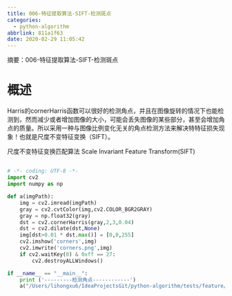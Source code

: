 ```yaml
---
title: 006-特征提取算法-SIFT-检测斑点
categories:
  - python-algorithm
abbrlink: 811a1f63
date: 2020-02-29 11:05:42
---
```


摘要：006-特征提取算法-SIFT-检测斑点
<!-- more -->

# 概述

Harris的cornerHarris函数可以很好的检测角点，并且在图像旋转的情况下也能检测到，然而减少或者增加图像的大小，可能会丢失图像的某些部分，甚至会增加角点的质量。所以采用一种与图像比例变化无关的角点检测方法来解决特特征损失现象！也就是尺度不变特征变换（SIFT）。


尺度不变特征变换匹配算法
Scale Invariant Feature Transform(SIFT)

## 

```python
# -*- coding: UTF-8 -*-
import cv2
import numpy as np

def a(imgPath):
    img = cv2.imread(imgPath)
    gray = cv2.cvtColor(img,cv2.COLOR_BGR2GRAY)
    gray = np.float32(gray)
    dst = cv2.cornerHarris(gray,2,3,0.04)
    dst = cv2.dilate(dst,None)
    img[dst>0.01 * dst.max()] = [0,0,255]
    cv2.imshow('corners',img)
    cv2.imwrite('corners.png',img)
    if cv2.waitKey(0) & 0xff == 27:
        cv2.destroyALLWindows()

if __name__ == "__main__":
    print ('---------检测角点------------')
    a("/Users/lihongxu6/IdeaProjectsGit/python-algorithm/tests/feature/a.jpg")
```




